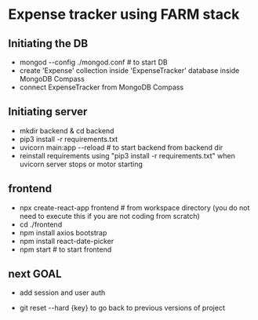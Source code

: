 # Expense tracker using FARM stack

## Initiating the DB
- mongod --config ./mongod.conf    # to start DB
- create 'Expense' collection inside 'ExpenseTracker' database inside MongoDB Compass
- connect ExpenseTracker from MongoDB Compass


## Initiating  server
- mkdir backend & cd backend
- pip3 install -r requirements.txt
- uvicorn main:app --reload     # to start backend from backend dir
- reinstall requirements using "pip3 install -r requirements.txt" when uvicorn server stops or motor starting


## frontend
- npx create-react-app frontend         # from workspace directory (you do not need to execute this if you are not coding from scratch) 
- cd ./frontend
- npm install axios bootstrap
- npm install react-date-picker
- npm start     # to start frontend


## next GOAL
- add session and user auth


- git reset --hard {key} to go back to previous versions of project
